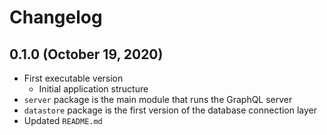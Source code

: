 # Changelog

## 0.1.0 (October 19, 2020)

- First executable version
    - Initial application structure
- `server` package is the main module that runs the GraphQL server
- `datastore` package is the first version of the database connection layer
- Updated `README.md`